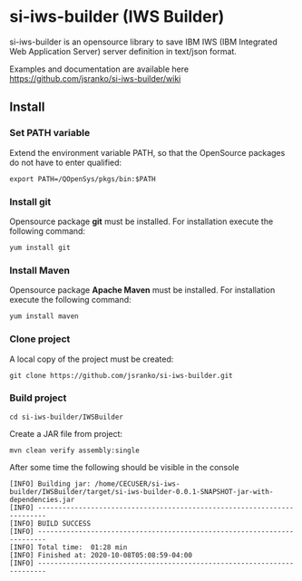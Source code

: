 # si-iws-builder (IWS Builder)
si-iws-builder is an opensource library to save IBM IWS (IBM Integrated Web Application Server) server definition in text/json format.

Examples and documentation are available here https://github.com/jsranko/si-iws-builder/wiki


## Install

### Set PATH variable

Extend the environment variable PATH, so that the OpenSource packages do not have to enter qualified:

```
export PATH=/QOpenSys/pkgs/bin:$PATH
```

### Install git

Opensource package **git** must be installed. For installation execute the following command:
```
yum install git
```

### Install Maven

Opensource package **Apache Maven** must be installed. For installation execute the following command:
```
yum install maven
```

### Clone project
A local copy of the project must be created:
```
git clone https://github.com/jsranko/si-iws-builder.git
```

### Build project

```
cd si-iws-builder/IWSBuilder
```
Create a JAR file from project:
```
mvn clean verify assembly:single
```
After some time the following should be visible in the console
```
[INFO] Building jar: /home/CECUSER/si-iws-builder/IWSBuilder/target/si-iws-builder-0.0.1-SNAPSHOT-jar-with-dependencies.jar
[INFO] ------------------------------------------------------------------------
[INFO] BUILD SUCCESS
[INFO] ------------------------------------------------------------------------
[INFO] Total time:  01:28 min
[INFO] Finished at: 2020-10-08T05:08:59-04:00
[INFO] ------------------------------------------------------------------------
```
